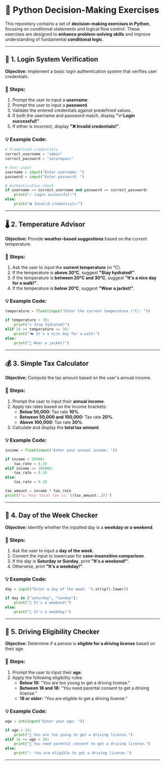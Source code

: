 # 📝 Python Decision-Making Exercises

This repository contains a set of **decision-making exercises in Python**, focusing on conditional statements and logical flow control. These exercises are designed to **enhance problem-solving skills** and improve understanding of fundamental **conditional logic**.

---

## 📌 **1. Login System Verification**

**Objective:** Implement a basic login authentication system that verifies user credentials.

### 🔹 **Steps:**
1. Prompt the user to input a **username**.
2. Prompt the user to input a **password**.
3. Validate the entered credentials against predefined values.
4. If both the username and password match, display **"✅ Login successful!"**.
5. If either is incorrect, display **"❌ Invalid credentials!"**.

### 💡 **Example Code:**
```python
# Predefined credentials
correct_username = "admin"
correct_password = "securepass"

# User input
username = input("Enter username: ")
password = input("Enter password: ")

# Authentication check
if username == correct_username and password == correct_password:
    print("✅ Login successful!")
else:
    print("❌ Invalid credentials!")
```

---

## 🌡 **2. Temperature Advisor**

**Objective:** Provide **weather-based suggestions** based on the current temperature.

### 🔹 **Steps:**
1. Ask the user to input the **current temperature** (in °C).
2. If the temperature is **above 30°C**, suggest **"Stay hydrated!"**.
3. If the temperature is **between 20°C and 30°C**, suggest **"It's a nice day for a walk!"**.
4. If the temperature is **below 20°C**, suggest **"Wear a jacket!"**.

### 💡 **Example Code:**
```python
temperature = float(input("Enter the current temperature (°C): "))

if temperature > 30:
    print("🔥 Stay hydrated!")
elif 20 <= temperature <= 30:
    print("🌤️ It's a nice day for a walk!")
else:
    print("🧥 Wear a jacket!")
```

---

## 💰 **3. Simple Tax Calculator**

**Objective:** Compute the tax amount based on the user's annual income.

### 🔹 **Steps:**
1. Prompt the user to input their **annual income**.
2. Apply tax rates based on the income brackets:
   - **Below 50,000:** Tax rate **10%**.
   - **Between 50,000 and 100,000:** Tax rate **20%**.
   - **Above 100,000:** Tax rate **30%**.
3. Calculate and display the **total tax amount**.

### 💡 **Example Code:**
```python
income = float(input("Enter your annual income: "))

if income < 50000:
    tax_rate = 0.10
elif income <= 100000:
    tax_rate = 0.20
else:
    tax_rate = 0.30

tax_amount = income * tax_rate
print(f"💵 Your total tax is: ${tax_amount:.2f}")
```

---

## 📅 **4. Day of the Week Checker**

**Objective:** Identify whether the inputted day is a **weekday or a weekend**.

### 🔹 **Steps:**
1. Ask the user to input a **day of the week**.
2. Convert the input to lowercase for **case-insensitive comparison**.
3. If the day is **Saturday or Sunday**, print **"It's a weekend!"**.
4. Otherwise, print **"It's a weekday!"**.

### 💡 **Example Code:**
```python
day = input("Enter a day of the week: ").strip().lower()

if day in ["saturday", "sunday"]:
    print("🎉 It's a weekend!")
else:
    print("📆 It's a weekday!")
```

---

## 🚗 **5. Driving Eligibility Checker**

**Objective:** Determine if a person is **eligible for a driving license** based on their age.

### 🔹 **Steps:**
1. Prompt the user to input their **age**.
2. Apply the following eligibility rules:
   - **Below 16:** "You are too young to get a driving license."
   - **Between 16 and 18:** "You need parental consent to get a driving license."
   - **18 or older:** "You are eligible to get a driving license."

### 💡 **Example Code:**
```python
age = int(input("Enter your age: "))

if age < 16:
    print("🚫 You are too young to get a driving license.")
elif 16 <= age < 18:
    print("📝 You need parental consent to get a driving license.")
else:
    print("✅ You are eligible to get a driving license.")
```

---


